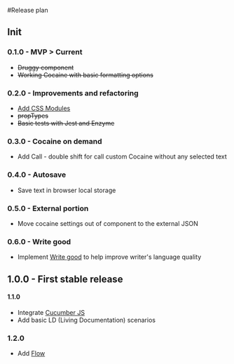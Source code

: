 #Release plan
## Init
### 0.1.0  - MVP > Current
* ~~Druggy component~~
* ~~Working Cocaine with basic formatting options~~

### 0.2.0 - Improvements and refactoring
* [Add CSS Modules](https://medium.com/nulogy/how-to-use-css-modules-with-create-react-app-9e44bec2b5c2)
* ~~propTypes~~
* ~~Basic tests with Jest and Enzyme~~

### 0.3.0 - Cocaine on demand
* Add Call - double shift for call custom Cocaine without any selected text

### 0.4.0 - Autosave 
* Save text in browser local storage

### 0.5.0 - External portion
* Move cocaine settings out of component to the external JSON

### 0.6.0 - Write good
* Implement [Write good](https://github.com/btford/write-good#readme) to help improve writer's language quality

## 1.0.0 - First stable release

#### 1.1.0
* Integrate [Cucumber JS](https://github.com/cucumber/cucumber-js)
* Add basic LD (Living Documentation) scenarios

### 1.2.0
* Add [Flow](https://github.com/facebookincubator/create-react-app/blob/master/packages/react-scripts/template/README.md#adding-flow)
